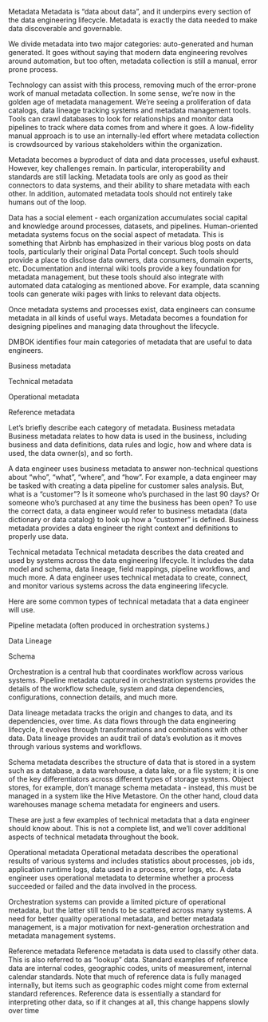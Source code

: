 Metadata
Metadata is “data about data”, and it underpins every section of the data engineering lifecycle. Metadata is exactly the data needed to make data discoverable and governable.

We divide metadata into two major categories: auto-generated and human generated. It goes without saying that modern data engineering revolves around automation, but too often, metadata collection is still a manual, error prone process.

Technology can assist with this process, removing much of the error-prone work of manual metadata collection. In some sense, we’re now in the golden age of metadata management. We’re seeing a proliferation of data catalogs, data lineage tracking systems and metadata management tools. Tools can crawl databases to look for relationships and monitor data pipelines to track where data comes from and where it goes. A low-fidelity manual approach is to use an internally-led effort where metadata collection is crowdsourced by various stakeholders within the organization.

Metadata becomes a byproduct of data and data processes, useful exhaust. However, key challenges remain. In particular, interoperability and standards are still lacking. Metadata tools are only as good as their connectors to data systems, and their ability to share metadata with each other. In addition, automated metadata tools should not entirely take humans out of the loop.

Data has a social element - each organization accumulates social capital and knowledge around processes, datasets, and pipelines. Human-oriented metadata systems focus on the social aspect of metadata. This is something that Airbnb has emphasized in their various blog posts on data tools, particularly their original Data Portal concept. Such tools should provide a place to disclose data owners, data consumers, domain experts, etc. Documentation and internal wiki tools provide a key foundation for metadata management, but these tools should also integrate with automated data cataloging as mentioned above. For example, data scanning tools can generate wiki pages with links to relevant data objects.

Once metadata systems and processes exist, data engineers can consume metadata in all kinds of useful ways. Metadata becomes a foundation for designing pipelines and managing data throughout the lifecycle.

DMBOK identifies four main categories of metadata that are useful to data engineers.

Business metadata

Technical metadata

Operational metadata

Reference metadata

Let’s briefly describe each category of metadata.
Business metadata
Business metadata relates to how data is used in the business, including business and data definitions, data rules and logic, how and where data is used, the data owner(s), and so forth.

A data engineer uses business metadata to answer non-technical questions about “who”, “what”, “where”, and “how”. For example, a data engineer may be tasked with creating a data pipeline for customer sales analysis. But, what is a “customer”? Is it someone who’s purchased in the last 90 days? Or someone who’s purchased at any time the business has been open? To use the correct data, a data engineer would refer to business metadata (data dictionary or data catalog) to look up how a “customer” is defined. Business metadata provides a data engineer the right context and definitions to properly use data.

Technical metadata
Technical metadata describes the data created and used by systems across the data engineering lifecycle. It includes the data model and schema, data lineage, field mappings, pipeline workflows, and much more. A data engineer uses technical metadata to create, connect, and monitor various systems across the data engineering lifecycle.

Here are some common types of technical metadata that a data engineer will use.

Pipeline metadata (often produced in orchestration systems.)

Data Lineage

Schema

Orchestration is a central hub that coordinates workflow across various systems. Pipeline metadata captured in orchestration systems provides the details of the workflow schedule, system and data dependencies, configurations, connection details, and much more.

Data lineage metadata tracks the origin and changes to data, and its dependencies, over time. As data flows through the data engineering lifecycle, it evolves through transformations and combinations with other data. Data lineage provides an audit trail of data’s evolution as it moves through various systems and workflows.

Schema metadata describes the structure of data that is stored in a system such as a database, a data warehouse, a data lake, or a file system; it is one of the key differentiators across different types of storage systems. Object stores, for example, don’t manage schema metadata - instead, this must be managed in a system like the Hive Metastore. On the other hand, cloud data warehouses manage schema metadata for engineers and users.

These are just a few examples of technical metadata that a data engineer should know about. This is not a complete list, and we’ll cover additional aspects of technical metadata throughout the book.

Operational metadata
Operational metadata describes the operational results of various systems and includes statistics about processes, job ids, application runtime logs, data used in a process, error logs, etc. A data engineer uses operational metadata to determine whether a process succeeded or failed and the data involved in the process.

Orchestration systems can provide a limited picture of operational metadata, but the latter still tends to be scattered across many systems. A need for better quality operational metadata, and better metadata management, is a major motivation for next-generation orchestration and metadata management systems.

Reference metadata
Reference metadata is data used to classify other data. This is also referred to as “lookup” data. Standard examples of reference data are internal codes, geographic codes, units of measurement, internal calendar standards. Note that much of reference data is fully managed internally, but items such as geographic codes might come from external standard references. Reference data is essentially a standard for interpreting other data, so if it changes at all, this change happens slowly over time